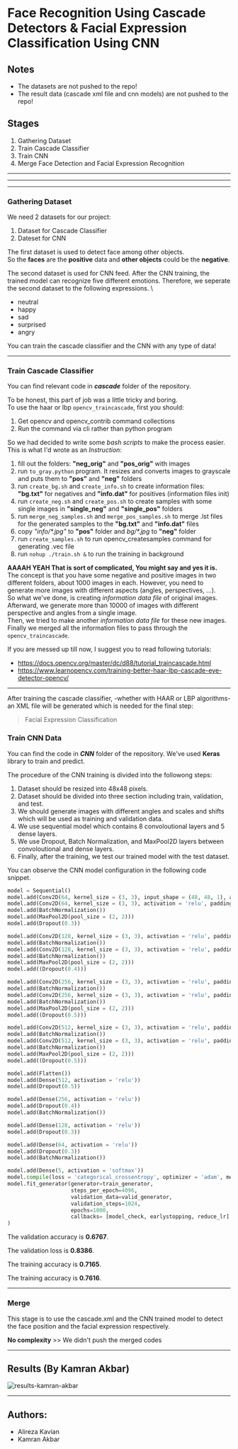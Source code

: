 # Face Recognition Using Cascade Detectors & Facial Expression Classification Using CNN

## Notes

- The datasets are not pushed to the repo!
- The result data (cascade xml file and cnn models) are not pushed to the repo!

## Stages

1. Gathering Dataset 
2. Train Cascade Classifier 
3. Train CNN 
4. Merge Face Detection and Facial Expression Recognition

----
----
----

### Gathering Dataset

We need 2 datasets for our project:

1. Dataset for Cascade Classifier
2. Dateset for CNN

The first dataset is used to detect face among other objects. \
So the **faces** are the **positive** data and **other objects** could be the **negative**.

The second dataset is used for CNN feed. After the CNN training, the trained model can recognize five different emotions. Therefore, we seperate the second dataset to the following expressions. \

- neutral
- happy
- sad
- surprised
- angry

You can train the cascade classifier and the CNN with any type of data!

----

### Train Cascade Classifier

You can find relevant code in ***cascade*** folder of the repository.

To be honest, this part of job was a little tricky and boring. \
To use the haar or lbp `opencv_traincascade`, first you should:

1. Get opencv and opencv_contrib command collections
2. Run the command via cli rather than python program

So we had decided to write some *bash scripts* to make the process easier. \
This is what I'd wrote as an *Instruction*:

1. fill out the folders: **"neg_orig"** and **"pos_orig"** with images
2. run `to_gray.python` program. It resizes and converts images to grayscale and puts them to **"pos"** and **"neg"** folders
3. run `create_bg.sh` and `create_info.sh` to create information files: **"bg.txt"** for negatives and **"info.dat"** for positives (information files init)
4. run `create_neg.sh` and `create_pos.sh` to create samples with some single images in **"single_neg"** and **"single_pos"** folders
5. run `merge_neg_samples.sh` and `merge_pos_samples.sh` to merge .lst files for the generated samples to the **"bg.txt"** and **"info.dat"** files
6. copy *"info/\*.jpg"* to **"pos"** folder and *bg/\*.jpg* to **"neg"** folder
7. run `create_samples.sh` to run opencv_createsamples command for generating .vec file
8. run `nohup ./train.sh &` to run the training in background

**AAAAH YEAH That is sort of complicated, You might say and yes it is.** \
The concept is that you have some negative and positive images in two different folders, about 1000 images in each. However, you need to generate more images with different aspects (angles, perspectives, ...). \
So what we've done, is creating *information data file* of original images. \
Afterward, we generate more than 10000 of images with different perspective and angles from a single image.  \
Then, we tried to make another *information data file* for these new images. \
Finally we merged all the information files to pass through the `opencv_traincascade`.

If you are messed up till now, I suggest you to read following tutorials:

- https://docs.opencv.org/master/dc/d88/tutorial_traincascade.html
- https://www.learnopencv.com/training-better-haar-lbp-cascade-eye-detector-opencv/

----

After training the cascade classifier, -whether with HAAR or LBP algorithms- an XML file will be generated which is needed for the final  step:

> Facial Expression Classification

### Train CNN Data

You can find the code in ***CNN*** folder of the repository.
We've used **Keras** library to train and predict.

The procedure of the CNN training is divided into the followong steps:
1. Dataset should be resized into 48x48 pixels.
2. Dataset should be divided into three section including train, validation, and test.
3. We should generate images with different angles and scales and shifts which will be used as training and validation data.
4. We use sequential model which contains 8 convoloutional layers and 5 dense layers.
5. We use Dropout, Batch Normalization, and MaxPool2D layers between convoloutional and dense layers.
6. Finally, after the training, we test our trained model with the test dataset. 

You can observe the CNN model configuration in the following code snippet.

```python
model = Sequential()
model.add(Conv2D(64, kernel_size = (3, 3), input_shape = (48, 48, 1), activation = 'relu', kernel_regularizer=l2(0.01)))
model.add(Conv2D(64, kernel_size = (3, 3), activation = 'relu', padding='same'))
model.add(BatchNormalization())
model.add(MaxPool2D(pool_size = (2, 2)))
model.add(Dropout(0.3))

model.add(Conv2D(128, kernel_size = (3, 3), activation = 'relu', padding='same'))
model.add(BatchNormalization())
model.add(Conv2D(128, kernel_size = (3, 3), activation = 'relu', padding='same'))
model.add(BatchNormalization())
model.add(MaxPool2D(pool_size = (2, 2)))
model.add((Dropout(0.4)))

model.add(Conv2D(256, kernel_size = (3, 3), activation = 'relu', padding='same'))
model.add(BatchNormalization())
model.add(Conv2D(256, kernel_size = (3, 3), activation = 'relu', padding='same'))
model.add(BatchNormalization())
model.add(MaxPool2D(pool_size = (2, 2)))
model.add((Dropout(0.5)))

model.add(Conv2D(512, kernel_size = (3, 3), activation = 'relu', padding='same'))
model.add(BatchNormalization())
model.add(Conv2D(512, kernel_size = (3, 3), activation = 'relu', padding='same'))
model.add(BatchNormalization())
model.add(MaxPool2D(pool_size = (2, 2)))
model.add((Dropout(0.5)))

model.add(Flatten())
model.add(Dense(512, activation = 'relu'))
model.add(Dropout(0.5))

model.add(Dense(256, activation = 'relu'))
model.add(Dropout(0.4))
model.add(BatchNormalization())

model.add(Dense(128, activation = 'relu'))
model.add(Dropout(0.3))

model.add(Dense(64, activation = 'relu'))
model.add(Dropout(0.3))
model.add(BatchNormalization())

model.add(Dense(5, activation = 'softmax'))
model.compile(loss = 'categorical_crossentropy', optimizer = 'adam', metrics = ['accuracy'])
model.fit_generator(generator=train_generator,
                    steps_per_epoch=4096,
                    validation_data=valid_generator,
                    validation_steps=1024,
                    epochs=1000,
                    callbacks= [model_check, earlystopping, reduce_lr]
)
```
The validation accuracy is **0.6767**.

The validation loss is **0.8386**.

The training accuracy is **0.7165**.

The training accuracy is **0.7616**.

----

### Merge

This stage is to use the cascade.xml and the CNN trained model to detect the face position and the facial expression respectively. 

**No complexity** >> We didn't push the merged codes

----

## Results (By Kamran Akbar)

![results-kamran-akbar](results-kamran-akbar.gif)

----

## Authors:

- Alireza Kavian
- Kamran Akbar
